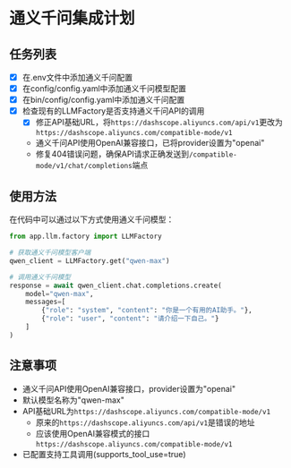 # 通义千问集成计划

## 任务列表

- [x] 在.env文件中添加通义千问配置
- [x] 在config/config.yaml中添加通义千问模型配置
- [x] 在bin/config/config.yaml中添加通义千问配置
- [x] 检查现有的LLMFactory是否支持通义千问API的调用
  - [x] 修正API基础URL，将`https://dashscope.aliyuncs.com/api/v1`更改为`https://dashscope.aliyuncs.com/compatible-mode/v1`
  - 通义千问API使用OpenAI兼容接口，已将provider设置为"openai"
  - 修复404错误问题，确保API请求正确发送到`/compatible-mode/v1/chat/completions`端点

## 使用方法

在代码中可以通过以下方式使用通义千问模型：

```python
from app.llm.factory import LLMFactory

# 获取通义千问模型客户端
qwen_client = LLMFactory.get("qwen-max")

# 调用通义千问模型
response = await qwen_client.chat.completions.create(
    model="qwen-max",
    messages=[
        {"role": "system", "content": "你是一个有用的AI助手。"},
        {"role": "user", "content": "请介绍一下自己。"}
    ]
)
```

## 注意事项

- 通义千问API使用OpenAI兼容接口，provider设置为"openai"
- 默认模型名称为"qwen-max"
- API基础URL为`https://dashscope.aliyuncs.com/compatible-mode/v1`
  - 原来的`https://dashscope.aliyuncs.com/api/v1`是错误的地址
  - 应该使用OpenAI兼容模式的接口`https://dashscope.aliyuncs.com/compatible-mode/v1`
- 已配置支持工具调用(supports_tool_use=true)

